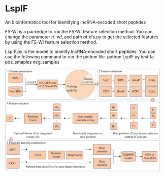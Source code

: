 # LspIF
An bioinformatics tool for identifying lncRNA-encoded short peptides

FS-WI is a packedge to run the FS-WI feature selection method. You can change the parameter rf, wf, and path of efs.py to get the selected features by using the FS-WI feature selection method.

LspIF.py is the model to identify lncRNA-encoded short peptides. You can use the following command to run the python file.
python LspIF.py test.fa pos_smaples neg_samples

![image](https://github.com/zzssyy/LspIF/blob/master/LspIF.jpg)
